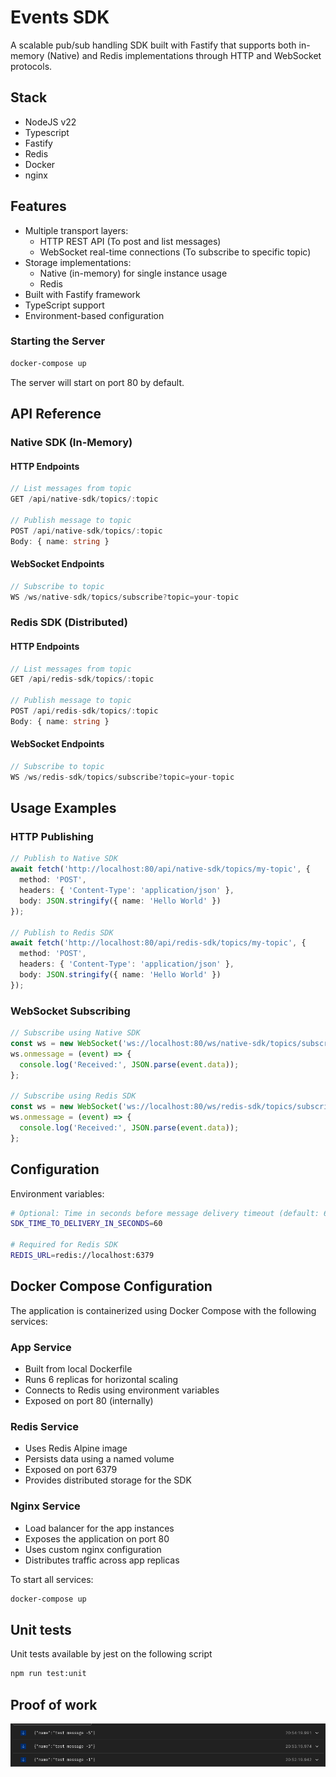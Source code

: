 # Events SDK

A scalable pub/sub handling SDK built with Fastify that supports both in-memory (Native) and Redis implementations through HTTP and WebSocket protocols.

## Stack
- NodeJS v22
- Typescript
- Fastify
- Redis
- Docker
- nginx

## Features

- Multiple transport layers:
  - HTTP REST API (To post and list messages)
  - WebSocket real-time connections (To subscribe to specific topic)
- Storage implementations:
  - Native (in-memory) for single instance usage
  - Redis 
- Built with Fastify framework
- TypeScript support
- Environment-based configuration

### Starting the Server

```bash
docker-compose up
```

The server will start on port 80 by default.

## API Reference

### Native SDK (In-Memory)

#### HTTP Endpoints

```typescript
// List messages from topic
GET /api/native-sdk/topics/:topic

// Publish message to topic
POST /api/native-sdk/topics/:topic
Body: { name: string }
```

#### WebSocket Endpoints

```typescript
// Subscribe to topic
WS /ws/native-sdk/topics/subscribe?topic=your-topic
```

### Redis SDK (Distributed)

#### HTTP Endpoints

```typescript
// List messages from topic
GET /api/redis-sdk/topics/:topic

// Publish message to topic
POST /api/redis-sdk/topics/:topic
Body: { name: string }
```

#### WebSocket Endpoints

```typescript
// Subscribe to topic
WS /ws/redis-sdk/topics/subscribe?topic=your-topic
```

## Usage Examples

### HTTP Publishing

```typescript
// Publish to Native SDK
await fetch('http://localhost:80/api/native-sdk/topics/my-topic', {
  method: 'POST',
  headers: { 'Content-Type': 'application/json' },
  body: JSON.stringify({ name: 'Hello World' })
});

// Publish to Redis SDK
await fetch('http://localhost:80/api/redis-sdk/topics/my-topic', {
  method: 'POST',
  headers: { 'Content-Type': 'application/json' },
  body: JSON.stringify({ name: 'Hello World' })
});
```

### WebSocket Subscribing

```typescript
// Subscribe using Native SDK
const ws = new WebSocket('ws://localhost:80/ws/native-sdk/topics/subscribe?topic=my-topic');
ws.onmessage = (event) => {
  console.log('Received:', JSON.parse(event.data));
};

// Subscribe using Redis SDK
const ws = new WebSocket('ws://localhost:80/ws/redis-sdk/topics/subscribe?topic=my-topic');
ws.onmessage = (event) => {
  console.log('Received:', JSON.parse(event.data));
};
```

## Configuration

Environment variables:

```bash
# Optional: Time in seconds before message delivery timeout (default: 60)
SDK_TIME_TO_DELIVERY_IN_SECONDS=60

# Required for Redis SDK
REDIS_URL=redis://localhost:6379
```

## Docker Compose Configuration

The application is containerized using Docker Compose with the following services:

### App Service
- Built from local Dockerfile
- Runs 6 replicas for horizontal scaling
- Connects to Redis using environment variables
- Exposed on port 80 (internally)

### Redis Service
- Uses Redis Alpine image
- Persists data using a named volume
- Exposed on port 6379
- Provides distributed storage for the SDK

### Nginx Service
- Load balancer for the app instances
- Exposes the application on port 80
- Uses custom nginx configuration
- Distributes traffic across app replicas

To start all services:

```bash
docker-compose up
```

## Unit tests

Unit tests available by jest on the following script

```bash
npm run test:unit
```

## Proof of work

![Socket Connection Example](./socket.png)
